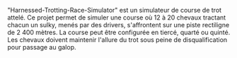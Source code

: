 "Harnessed-Trotting-Race-Simulator" 
est un simulateur de course de trot attelé. Ce projet permet de simuler une course où 12 à 20 chevaux tractant chacun un sulky, menés par des drivers, s'affrontent sur une piste rectiligne de 2 400 mètres. 
La course peut être configurée en tiercé, quarté ou quinté. Les chevaux doivent maintenir l'allure du trot sous peine de disqualification pour passage au galop.
